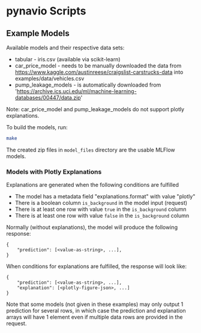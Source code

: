 # pynavio Scripts

## Example Models

Available models and their respective data sets:

- tabular - iris.csv (available via scikit-learn)
- car_price_model - needs to be manually downloaded the data from https://www.kaggle.com/austinreese/craigslist-carstrucks-data into examples/data/vehicles.csv
- pump_leakage_models - is automatically downloaded from 'https://archive.ics.uci.edu/ml/machine-learning-databases/00447/data.zip'

Note: car_price_model and pump_leakage_models do not support plotly explanations.

To build the models, run:

```sh
make
```

The created zip files in `model_files` directory are the usable MLFlow models.

### Models with Plotly Explanations

Explanations are generated when the following conditions are fulfilled

- The model has a metadata field "explanations.format" with value "plotly"
- There is a boolean column `is_background` in the model input (request)
- There is at least one row with value `true` in the `is_background` column
- There is at least one row with value `false` in the `is_background` column

Normally (without explanations), the model will produce the following response:

```
{
    "prediction": [<value-as-string>, ...],
}
```

When conditions for explanations are fulfilled, the response will look like:

```
{
    "prediction": [<value-as-string>, ...],
    "explanation": [<plotly-figure-json>, ...]
}
```

Note that some models (not given in these examples) may only output 1 prediction
for several rows, in which case the prediction and explanation arrays will have
1 element even if multiple data rows are provided in the request.
